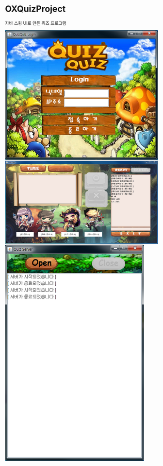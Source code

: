 # OXQuizProject

자바 스윙 UI로 만든 퀴즈 프로그램

<img src='https://raw.githubusercontent.com/Brightbong92/OXQuizProject/master/screenshot/login.png' />

<img src='https://raw.githubusercontent.com/Brightbong92/OXQuizProject/master/screenshot/main.png' />

<img src='https://raw.githubusercontent.com/Brightbong92/OXQuizProject/master/screenshot/server.png' />

